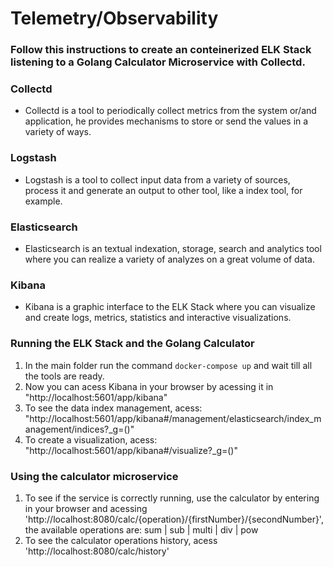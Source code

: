 # Telemetry/Observability

### Follow this instructions to create an conteinerized ELK Stack listening to a Golang Calculator Microservice with Collectd.

### Collectd

- Collectd is a tool to periodically collect metrics from the system or/and application, he provides mechanisms to store or send the values in a variety of ways.

### Logstash

- Logstash is a tool to collect input data from a variety of sources, process it and generate an output to other tool, like a index tool, for example.

### Elasticsearch

- Elasticsearch is an textual indexation, storage, search and analytics tool where you can realize a variety of analyzes on a great volume of data.

### Kibana

- Kibana is a graphic interface to the ELK Stack where you can visualize and create logs, metrics, statistics and interactive visualizations.

### Running the ELK Stack and the Golang Calculator

1. In the main folder run the command ```docker-compose up``` and wait till all the tools are ready.
2. Now you can acess Kibana in your browser by acessing it in  "http://localhost:5601/app/kibana"
3. To see the data index management, acess: "http://localhost:5601/app/kibana#/management/elasticsearch/index_management/indices?_g=()"
4. To create a visualization, acess: "http://localhost:5601/app/kibana#/visualize?_g=()"

### Using the calculator microservice

1. To see if the service is correctly running, use the calculator by entering in your browser and acessing 'http://localhost:8080/calc/{operation}/{firstNumber}/{secondNumber}', the available operations are: sum | sub | multi | div | pow
2. To see the calculator operations history, acess 'http://localhost:8080/calc/history'
